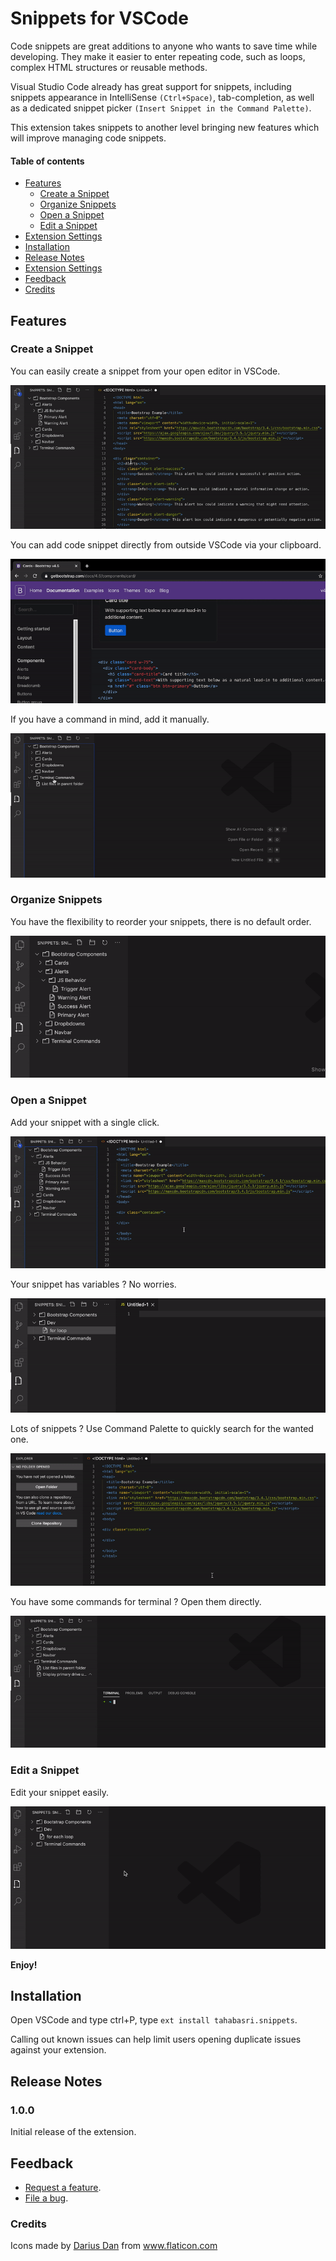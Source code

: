 # Snippets for VSCode <!-- omit in toc -->

Code snippets are great additions to anyone who wants to save time while developing. They make it easier to enter repeating code, such as loops, complex HTML structures or reusable methods.

Visual Studio Code already has great support for snippets, including snippets appearance in IntelliSense `(Ctrl+Space)`, tab-completion, as well as a dedicated snippet picker `(Insert Snippet in the Command Palette)`.

This extension takes snippets to another level bringing new features which will improve managing code snippets.

#### Table of contents  <!-- omit in toc -->
- [Features](#features)
  - [Create a Snippet](#create-a-snippet)
  - [Organize Snippets](#organize-snippets)
  - [Open a Snippet](#open-a-snippet)
  - [Edit a Snippet](#edit-a-snippet)
- [Extension Settings](#extension-settings)
- [Installation](#installation)
- [Release Notes](#release-notes)
- [Extension Settings](#extension-settings)
- [Feedback](#feedback)
- [Credits](#credits)

## Features

### Create a Snippet

You can easily create a snippet from your open editor in VSCode.

![Image Create Snippet](images/features/01-new-snippet.gif)

You can add code snippet directly from outside VSCode via your clipboard.

![Image Create Snippet Clipboard](images/features/02-new-snippet-clipboard.gif)

If you have a command in mind, add it manually.

![Image Create Snippet Manually](images/features/03-new-snippet-manual.gif)

### Organize Snippets

You have the flexibility to reorder your snippets, there is no default order.

![Image Reorder Snippets](images/features/04-snippets-reorder.gif)

### Open a Snippet

Add your snippet with a single click.

![Image Open Snippet](images/features/05-open-snippet-click.gif)

Your snippet has variables ? No worries.

![Image Snippet with Variables](images/features/06-open-intelligent-snippet.gif)

Lots of snippets ? Use Command Palette to quickly search for the wanted one.

![Image Snippets Command Palette](images/features/07-open-snippet-palette.gif)

You have some commands for terminal ? Open them directly.

![Image Open Snippet in Terminal](images/features/08-open-snippet-terminal.gif)

### Edit a Snippet

Edit your snippet easily.

![Image Edit Snippet](images/features/09-edit-snippet.gif)

**Enjoy!**

## Installation

Open VSCode and type ctrl+P, type `ext install tahabasri.snippets`.

Calling out known issues can help limit users opening duplicate issues against your extension.

## Release Notes

### 1.0.0

Initial release of the extension.

## Feedback

* [Request a feature](https://github.com/tahabasri/snippets/issues/new?labels=enhancement).
* [File a bug](https://github.com/tahabasri/snippets/issues/new?labels=bug).

### Credits
<div>Icons made by <a href="https://www.flaticon.com/authors/darius-dan" title="Darius Dan">Darius Dan</a> from <a href="https://www.flaticon.com/" title="Flaticon">www.flaticon.com</a></div>
